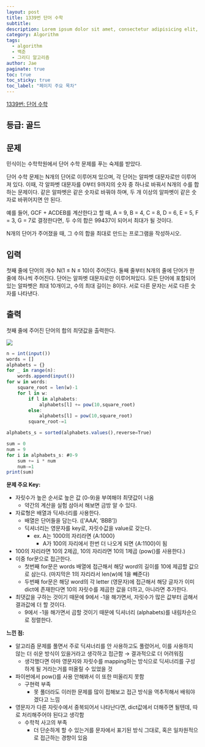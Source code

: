 ```yaml
---
layout: post
title: 1339번 단어 수학
subtitle:
description: Lorem ipsum dolor sit amet, consectetur adipisicing elit, sed do eiusmod tempor incididunt ut labore et dolore magna aliqua.
category: Algorithm
tags:
  - algorithm
  - 백준
  - 그리디 알고리즘
author: Jae
paginate: true
toc: true
toc_sticky: true
toc_label: "페이지 주요 목차"
---
```


[1339번: 단어 수학](https://www.acmicpc.net/problem/1339)

## 등급: 골드

## 문제

민식이는 수학학원에서 단어 수학 문제를 푸는 숙제를 받았다.

단어 수학 문제는 N개의 단어로 이루어져 있으며, 각 단어는 알파벳 대문자로만 이루어져 있다. 이때, 각 알파벳 대문자를 0부터 9까지의 숫자 중 하나로 바꿔서 N개의 수를 합하는 문제이다. 같은 알파벳은 같은 숫자로 바꿔야 하며, 두 개 이상의 알파벳이 같은 숫자로 바뀌어지면 안 된다.

예를 들어, GCF + ACDEB를 계산한다고 할 때, A = 9, B = 4, C = 8, D = 6, E = 5, F = 3, G = 7로 결정한다면, 두 수의 합은 99437이 되어서 최대가 될 것이다.

N개의 단어가 주어졌을 때, 그 수의 합을 최대로 만드는 프로그램을 작성하시오.

## 입력

첫째 줄에 단어의 개수 N(1 ≤ N ≤ 10)이 주어진다. 둘째 줄부터 N개의 줄에 단어가 한 줄에 하나씩 주어진다. 단어는 알파벳 대문자로만 이루어져있다. 모든 단어에 포함되어 있는 알파벳은 최대 10개이고, 수의 최대 길이는 8이다. 서로 다른 문자는 서로 다른 숫자를 나타낸다.

## 출력

첫째 줄에 주어진 단어의 합의 최댓값을 출력한다.

![](https://images.velog.io/images/a87380/post/82197897-ff5b-4d8e-a624-9146c74c7c7e/image.png)

```jsx
n = int(input())
words = []
alphabets = {}
for _ in range(n):
    words.append(input())
for w in words:
    square_root = len(w)-1
    for l in w:
        if l in alphabets:
            alphabets[l] += pow(10,square_root)
        else:
            alphabets[l] = pow(10,square_root)
        square_root-=1

alphabets_s = sorted(alphabets.values(),reverse=True)

sum = 0
num = 9
for i in alphabets_s: #0-9
    sum += i * num
    num-=1
print(sum)
```

**문제 주요 Key:**

- 자릿수가 높은 순서로 높은 값 (0-9)을 부여해야 최댓값이 나옴
  - 약간의 계산을 실험 삼아서 해보면 금방 알 수 있다.
- 자료형은 배열과 딕셔너리를 사용한다.
  - 배열은 단어들을 담는다. ([’AAA’, ‘BBB’])
  - 딕셔너리는 영문자를 key로, 자릿수값을 value로 갖는다.
    - ex. A는 1000의 자리라면 {A:1000}
      - A가 100의 자리에서 한번 더 나오게 되면 {A:1100}이 됨
- 100의 자리라면 10의 2제곱, 10의 자리라면 10의 1제곱 (pow()를 사용한다.)
- 이중 for문으로 접근한다.
  - 첫번째 for문은 words 배열에 접근해서 해당 word의 길이를 10에 제곱할 값으로 삼는다. (마지막은 1의 자리라서 len(w)에 1을 빼준다)
  - 두번째 for문은 해당 word의 각 letter (영문자)에 접근해서 해당 글자가 이미 dict에 존재한다면 10의 자릿수를 제곱한 값을 더하고, 아니라면 추가한다.
- 최댓값을 구하는 것이기 때문에 9에서 -1을 해가면서, 자릿수가 많은 값부터 곱해서 결과값에 더 할 것이다.
  - 9에서 -1을 해가면서 곱할 것이기 때문에 딕셔너리 (alphabets)를 내림차순으로 정렬한다.

**느낀 점:**

- 알고리즘 문제를 풀면서 주로 딕셔너리를 안 사용하고도 풀렸어서, 이를 사용하지 않는 더 쉬운 방식이 있을거라고 생각하고 접근함 → 결과적으로 더 어려워짐
  - 생각했다면 아마 영문자와 자릿수를 mapping하는 방식으로 딕셔너리를 구성하게 될 거라는거를 떠올릴 수 있었을 것
- 파이썬에서 pow()를 사용 안해봐서 이 또한 떠올리지 못함
  - 구현력 부족
    - 못 풀더라도 이러한 문제를 많이 접해보고 접근 방식을 역추적해서 배워야겠다고 느낌
- 영문자가 다른 자릿수에서 중복되어서 나타난다면, dict값에서 더해주면 될텐데, 따로 처리해주어야 된다고 생각함
  - 수학적 사고의 부족
    - 더 단순하게 할 수 있는거를 문자에서 표기된 방식 그대로, 혹은 일차원적으로 접근하는 경향이 있음
